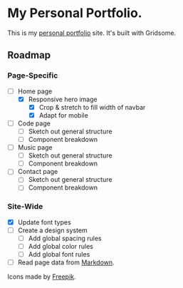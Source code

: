 # My Personal Portfolio.

This is my [personal portfolio](https://lil-blizzard.com/) site. It's built with Gridsome.

## Roadmap

### Page-Specific

- [ ] Home page
  - [x] Responsive hero image
    - [x] Crop & stretch to fill width of navbar
    - [x] Adapt for mobile
- [ ] Code page
  - [ ] Sketch out general structure
  - [ ] Component breakdown
- [ ] Music page
  - [ ] Sketch out general structure
  - [ ] Component breakdown
- [ ] Contact page
  - [ ] Sketch out general structure
  - [ ] Component breakdown

### Site-Wide

- [x] Update font types
- [ ] Create a design system
  - [ ] Add global spacing rules
  - [ ] Add global color rules
  - [ ] Add global font rules
- [ ] Read page data from [Markdown](https://www.telerik.com/blogs/building-a-blog-with-vue-and-markdown-using-gridsome#displaying-the-post-layout).

Icons made by [Freepik](https://www.flaticon.com/authors/freepik).
